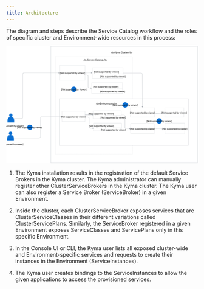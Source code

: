 ```yaml
---
title: Architecture
---
```


The diagram and steps describe the Service Catalog workflow and the roles of specific cluster and Environment-wide resources in this process:

![Service Catalog flow](assets/service-catalog-flow.svg)

1. The Kyma installation results in the registration of the default Service Brokers in the Kyma cluster. The Kyma administrator can manually register other ClusterServiceBrokers in the Kyma cluster. The Kyma user can also register a Service Broker (ServiceBroker) in a given Environment.

2. Inside the cluster, each ClusterServiceBroker exposes services that are ClusterServiceClasses in their different variations called ClusterServicePlans. Similarly, the ServiceBroker registered in a given Environment exposes ServiceClasses and ServicePlans only in this specific Environment.

3. In the Console UI or CLI, the Kyma user lists all exposed cluster-wide and Environment-specific services and requests to create their instances in the Environment (ServiceInstances).

4. The Kyma user creates bindings to the ServiceInstances to allow the given applications to access the provisioned services.
